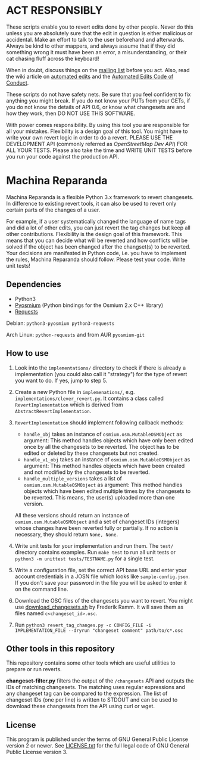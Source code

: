 # ACT RESPONSIBLY

These scripts enable you to revert edits done by other people. Never do this unless you are
absolutely sure that the edit in question is either malicious or accidental. Make an effort to talk
to the user beforehand and afterwards.  Always be kind to other mappers, and always assume that if
they did something wrong it must have been an error, a misunderstanding, or their cat chasing fluff
across the keyboard!

When in doubt, discuss things on the [mailing list](https://lists.openstreetmap.org/) before you act.
Also, read the wiki article on
[automated edits](https://wiki.openstreetmap.org/wiki/Automated_Edits) and the [Automated Edits
Code of Conduct](https://wiki.openstreetmap.org/wiki/Automated_Edits_code_of_conduct).

These scripts do not have safety nets. Be sure that you feel confident to fix anything you might
break. If you do not know your PUTs from your GETs, if you do not know the details of API 0.6, or
know what changesets are and how they work, then DO NOT USE THIS SOFTWARE.

With power comes responsibility. By using this tool you are responsible for all your mistakes.
Flexibility is a design goal of this tool. You might have to write your own revert logic in order to
do a revert. PLEASE USE THE DEVELOPMENT API (commonly referred as *OpenStreetMap Dev API*) FOR ALL
YOUR TESTS.  Please also take the time and WRITE UNIT TESTS before you run your code against the
production API.


# Machina Reparanda

Machina Reparanda is a flexible Python 3.x framework to revert changesets. In difference to existing
revert tools, it can also be used to revert only certain parts of the changes of a user.

For example, if a user systematically changed the language of name tags and did a lot of other
edits, you can just revert the tag changes but keep all other contributions. Flexibility is the
design goal of this framework. This means that you can decide what will be reverted and how
conflicts will be solved if the object has been changed after the changset(s) to be reverted. Your
decisions are manifested in Python code, i.e. you have to implement the rules, Machina Reparanda
should follow. Please test your code. Write unit tests!

## Dependencies

* Python3
* [Pyosmium](http://osmcode.org/pyosmium/) (Python bindings for the Osmium 2.x C++ library)
* [Requests](http://docs.python-requests.org/en/master/)

Debian: `python3-pyosmium python3-requests`

Arch Linux: `python-requests` and from AUR `pyosmium-git`

## How to use

1. Look into the `implementations/` directory to check if there is already a implementation (you
   could also call it "strategy") for the type of revert you want to do. If yes, jump to step 5.
2. Create a new Python file in `implemenations/`, e.g. `implementations/clever_revert.py`. It
   contains a class called `RevertImplementation` which is derived from
   `AbstractRevertImplementation`.
3. `RevertImplementation` should implement following callback methods:

   * `handle_obj` takes an instance of `osmium.osm.MutableOSMObject` as argument: This method handles
    objects which have only been edited once by all the changesets to be reverted. The object has
    to be edited or deleted by these changesets but not created.
   * `handle_v1_obj` takes an instance of `osmium.osm.MutableOSMObject` as argument: This method
    handles objects which have been created and not modified by the changesets to be reverted.
   * `handle_multiple_versions` takes a list of `osmium.osm.MutableOSMObject` as argument: This
    method handles objects which have been edited multiple times by the changesets to be reverted.
    This means, the user(s) uploaded more than one version.

   All these versions should return an instance of `osmium.osm.MutableOSMObject` and a set of
   changeset IDs (integers) whose changes have been reverted fully or partially. If no action is
   necessary, they should return `None, None`.
4. Write unit tests for your implementation and run them. The `test/` directory contains examples.
   Run `make test` to run all unit tests or `python3 -m unittest tests/TESTNAME.py` for a single
   test.
5. Write a configuration file, set the correct API base URL and enter your account credentials in
   a JOSN file which looks like `sample-config.json`. If you don't save your password in the file
   you will be asked to enter it on the command line.
6. Download the OSC files of the changesets you want to revert. You might use
   [download_changesets.sh](https://github.com/woodpeck/osm-revert-scripts/blob/master/download_changesets.sh)
   by Frederik Ramm. It will save them as files named `c<changeset_id>.osc`.
7. Run `python3 revert_tag_changes.py -c CONFIG_FILE -i IMPLEMENTATION_FILE --dryrun "changeset
   comment" path/to/c*.osc`

## Other tools in this repository

This repository contains some other tools which are useful utilities to prepare or run reverts.

**changeset-filter.py** filters the output of the `/changesets` API and outputs the IDs of matching
changesets. The matching uses regular expressions and any changeset tag can be compared to the expression.
The list of changeset IDs (one per line) is written to STDOUT and can be used to download these
changesets from the API using curl or wget.

## License

This program is published under the terms of GNU General Public License version 2 or newer. See
[LICENSE.txt](LICENSE.txt) for the full legal code of GNU General Public License version 3.

